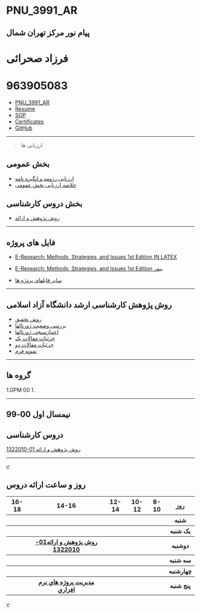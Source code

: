 # PNU_3991_AR
پیام نور مرکز تهران شمال
------------------
   
 # فرزاد صحرائی
 # 963905083
 - [PNU_3991_AR](https://github.com/farzadsahraei/PNU_3991_AR)
 - [Resume](https://farzadsahraei.github.io/sahraei.github.io/) 
 - [SOP](https://farzadsahraei.github.io/sahraei.github.io/docs/SOP.pdf)
 - [Certificates](https://farzadsahraei.github.io/sahraei.github.io/docs/jscertificate.jpeg)
 - [GitHub](https://farzadsahraei.github.io/sahraei.github.io/docs/jlord.png)
 
------------------
> ارزیابی ها

##  بخش عمومی
- [ارزیابی رزومه و انگیزه نامه](https://farzadsahraei.github.io/sahraei.github.io/docs/XX_CV_CheckList_AR_3991.pdf)
- [خلاصه ارزیابی بخش عمومی](https://farzadsahraei.github.io/sahraei.github.io/docs/XX_GeneralSection_CheckList_AR_3991.pdf)

##  بخش دروس کارشناسی
- [روش پژوهش و ارائه](https://farzadsahraei.github.io/sahraei.github.io/docs/XX_ResearchAndPresentationMethods_CheckList_AR_3991-1.pdf)

     
------------------
## فایل های پروژه
- [E-Research: Methods, Strategies, and Issues 1st Edition IN LATEX](https://farzadsahraei.github.io/sahraei.github.io/docs/Research/latex.pdf)
- [E-Research: Methods, Strategies, and Issues 1st Edition بیمر](https://farzadsahraei.github.io/sahraei.github.io/docs/Research/power.pdf)

- [سایر فایلهای پروژه ها](https://farzadsahraei.github.io/sahraei.github.io/docs/Research/Research.rar)

------------------
## روش پژوهش کارشناسی ارشد دانشگاه آزاد اسلامی
- [روش تحقیق](https://farzadsahraei.github.io/sahraei.github.io/docs/Research/azad/reseach-article-begin.pdf)
- [بررسی وضعیت ژورنالها](https://farzadsahraei.github.io/sahraei.github.io/docs/Research/azad/Total-result.pdf)
- [اعتبارسنجی ژورنالها](https://farzadsahraei.github.io/sahraei.github.io/docs/Research/azad/Journal-validation.pdf)
- [جزئیات مقالات یک](https://farzadsahraei.github.io/sahraei.github.io/docs/Research/azad/paper-details-1.pdf)
- [جزئیات مقالات دو](https://farzadsahraei.github.io/sahraei.github.io/docs/Research/azad/paper-details-2.pdf)
- [نمونه فرم](https://farzadsahraei.github.io/sahraei.github.io/docs/Research/azad/proposal-arshad-srb.pdf)

     
------------------
## گروه ها

1.GPM 00
     1. 

  
------------------
## نیمسال اول 00-99

## دروس کارشناسی

[1322010-01    روش پژوهش و ارائه](https://github.com/md-akhi/PNU_3991_AR/tree/main/MscSeminar-1)

------------------

[<kbd>↩</kbd>](#TOC)


<a name="Course-Table"></a>
## روز و ساعت ارائه دروس
<div dir="ltr">
<table style="width:100%">
  <tr>
    <th >16-18</th>
    <th >14-16</th>
    <th >12-14</th>
    <th>10-12</th>
    <th>8-10</th>
    <th>روز</th>
  </tr>
  <tr>
    <th ></th>
    <th ></th>
    <th ></th>
    <th></th>
    <th></th>
    <th>شنبه</th>
  </tr>
   <tr>
    <th ></th>
    <th ></th>
    <th></th>
    <th></th>
    <th ></th>
    <th>یک شنبه</th>
  </tr>
   <tr>
     <th ></th>
     <th ><a  href="https://github.com/AliRazavi-edu/PNU_3991/tree/master/_BSc/ResearchAndPresentationMethods#TOC">روش پژوهش و ارائه01-1322010</a></th>
     <th></th>
     <th></th>
    <th ></th>   
    <th>دوشنبه</th>
  </tr>
   <tr>
    <th ></th>
    <th ></th>
    <th></th>
    <th></th>
    <th ></th>
    <th>سه شنبه</th>
  </tr>
   <tr>
    <th ></th>
    <th ></th>
    <th></th>
    <th></th>
     <th ></th>
    <th>چهارشنبه</th>
  </tr>
   <tr>
    <th ></th>
     <th ><a  href="https://github.com/AliRazavi-edu/PNU_3991/tree/master/_MSc/SoftwareProjectManagement#TOC">مديريت پروژه هاي نرم افزاري</a></th>
     <th ></th>
     <th></th>
    <th></th>
    <th>پنج شنبه</th>
  </tr>
</table>
</div>

[<kbd>↩</kbd>](#TOC)



